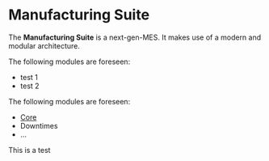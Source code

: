 # Manufacturing Suite

The **Manufacturing Suite** is a next-gen-MES. It makes use of a modern and modular architecture.  


The following modules are foreseen:
- test 1
- test 2

The following modules are foreseen:  

- [Core](core/core.md#core--manufacturing-suite)
- Downtimes
- ...

This is a test
<!--stackedit_data:
eyJoaXN0b3J5IjpbLTQ2NTQ5MDkzM119
-->